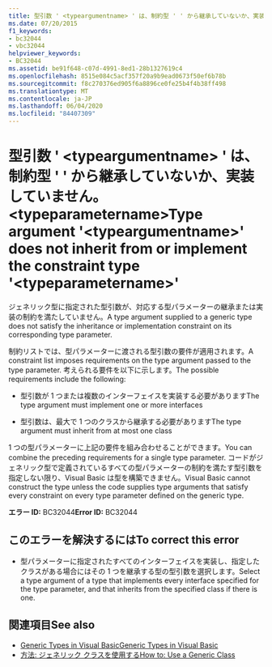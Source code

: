 ```yaml
---
title: 型引数 ' <typeargumentname> ' は、制約型 ' ' から継承していないか、実装していません。 <typeparametername>
ms.date: 07/20/2015
f1_keywords:
- bc32044
- vbc32044
helpviewer_keywords:
- BC32044
ms.assetid: be91f648-c07d-4991-8ed1-28b1327619c4
ms.openlocfilehash: 8515e084c5acf357f20a9b9ead0673f50ef6b78b
ms.sourcegitcommit: f8c270376ed905f6a8896ce0fe25b4f4b38ff498
ms.translationtype: MT
ms.contentlocale: ja-JP
ms.lasthandoff: 06/04/2020
ms.locfileid: "84407309"
---
```

# <a name="type-argument-typeargumentname-does-not-inherit-from-or-implement-the-constraint-type-typeparametername"></a><span data-ttu-id="0dbc1-102">型引数 ' \<typeargumentname> ' は、制約型 ' ' から継承していないか、実装していません。 \<typeparametername></span><span class="sxs-lookup"><span data-stu-id="0dbc1-102">Type argument '\<typeargumentname>' does not inherit from or implement the constraint type '\<typeparametername>'</span></span>
<span data-ttu-id="0dbc1-103">ジェネリック型に指定された型引数が、対応する型パラメーターの継承または実装の制約を満たしていません。</span><span class="sxs-lookup"><span data-stu-id="0dbc1-103">A type argument supplied to a generic type does not satisfy the inheritance or implementation constraint on its corresponding type parameter.</span></span>  
  
 <span data-ttu-id="0dbc1-104">制約リストでは、型パラメーターに渡される型引数の要件が適用されます。</span><span class="sxs-lookup"><span data-stu-id="0dbc1-104">A constraint list imposes requirements on the type argument passed to the type parameter.</span></span> <span data-ttu-id="0dbc1-105">考えられる要件を以下に示します。</span><span class="sxs-lookup"><span data-stu-id="0dbc1-105">The possible requirements include the following:</span></span>  
  
- <span data-ttu-id="0dbc1-106">型引数が 1 つまたは複数のインターフェイスを実装する必要があります</span><span class="sxs-lookup"><span data-stu-id="0dbc1-106">The type argument must implement one or more interfaces</span></span>  
  
- <span data-ttu-id="0dbc1-107">型引数は、最大で 1 つのクラスから継承する必要があります</span><span class="sxs-lookup"><span data-stu-id="0dbc1-107">The type argument must inherit from at most one class</span></span>  
  
 <span data-ttu-id="0dbc1-108">1 つの型パラメーターに上記の要件を組み合わせることができます。</span><span class="sxs-lookup"><span data-stu-id="0dbc1-108">You can combine the preceding requirements for a single type parameter.</span></span> <span data-ttu-id="0dbc1-109">コードがジェネリック型で定義されているすべての型パラメーターの制約を満たす型引数を指定しない限り、Visual Basic は型を構築できません。</span><span class="sxs-lookup"><span data-stu-id="0dbc1-109">Visual Basic cannot construct the type unless the code supplies type arguments that satisfy every constraint on every type parameter defined on the generic type.</span></span>  
  
 <span data-ttu-id="0dbc1-110">**エラー ID:** BC32044</span><span class="sxs-lookup"><span data-stu-id="0dbc1-110">**Error ID:** BC32044</span></span>  
  
## <a name="to-correct-this-error"></a><span data-ttu-id="0dbc1-111">このエラーを解決するには</span><span class="sxs-lookup"><span data-stu-id="0dbc1-111">To correct this error</span></span>  
  
- <span data-ttu-id="0dbc1-112">型パラメーターに指定されたすべてのインターフェイスを実装し、指定したクラスがある場合にはその 1 つを継承する型の型引数を選択します。</span><span class="sxs-lookup"><span data-stu-id="0dbc1-112">Select a type argument of a type that implements every interface specified for the type parameter, and that inherits from the specified class if there is one.</span></span>  
  
## <a name="see-also"></a><span data-ttu-id="0dbc1-113">関連項目</span><span class="sxs-lookup"><span data-stu-id="0dbc1-113">See also</span></span>

- [<span data-ttu-id="0dbc1-114">Generic Types in Visual Basic</span><span class="sxs-lookup"><span data-stu-id="0dbc1-114">Generic Types in Visual Basic</span></span>](../programming-guide/language-features/data-types/generic-types.md)
- [<span data-ttu-id="0dbc1-115">方法: ジェネリック クラスを使用する</span><span class="sxs-lookup"><span data-stu-id="0dbc1-115">How to: Use a Generic Class</span></span>](../programming-guide/language-features/data-types/how-to-use-a-generic-class.md)

